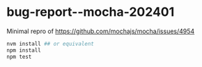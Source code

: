 # bug-report--mocha-202401

Minimal repro of https://github.com/mochajs/mocha/issues/4954

```bash
nvm install ## or equivalent
npm install
npm test
```
